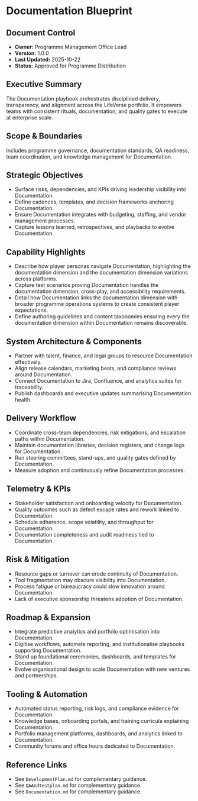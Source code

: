 # Documentation Blueprint
## Document Control
- **Owner:** Programme Management Office Lead
- **Version:** 1.0.0
- **Last Updated:** 2025-10-22
- **Status:** Approved for Programme Distribution

## Executive Summary
The Documentation playbook orchestrates disciplined delivery, transparency, and alignment across the
LifeVerse portfolio. It empowers teams with consistent rituals, documentation, and quality gates to
execute at enterprise scale.

## Scope & Boundaries
Includes programme governance, documentation standards, QA readiness, team coordination, and
knowledge management for Documentation.

## Strategic Objectives
- Surface risks, dependencies, and KPIs driving leadership visibility into Documentation.
- Define cadences, templates, and decision frameworks anchoring Documentation.
- Ensure Documentation integrates with budgeting, staffing, and vendor management processes.
- Capture lessons learned, retrospectives, and playbacks to evolve Documentation.

## Capability Highlights
- Describe how player personas navigate Documentation, highlighting the documentation dimension and the documentation dimension variations across platforms.
- Capture test scenarios proving Documentation handles the documentation dimension, cross-play, and accessibility requirements.
- Detail how Documentation links the documentation dimension with broader programme operations systems to create consistent player expectations.
- Define authoring guidelines and content taxonomies ensuring every the documentation dimension within Documentation remains discoverable.

## System Architecture & Components
- Partner with talent, finance, and legal groups to resource Documentation effectively.
- Align release calendars, marketing beats, and compliance reviews around Documentation.
- Connect Documentation to Jira, Confluence, and analytics suites for traceability.
- Publish dashboards and executive updates summarising Documentation health.

## Delivery Workflow
- Coordinate cross-team dependencies, risk mitigations, and escalation paths within Documentation.
- Maintain documentation libraries, decision registers, and change logs for Documentation.
- Run steering committees, stand-ups, and quality gates defined by Documentation.
- Measure adoption and continuously refine Documentation processes.

## Telemetry & KPIs
- Stakeholder satisfaction and onboarding velocity for Documentation.
- Quality outcomes such as defect escape rates and rework linked to Documentation.
- Schedule adherence, scope volatility, and throughput for Documentation.
- Documentation completeness and audit readiness tied to Documentation.

## Risk & Mitigation
- Resource gaps or turnover can erode continuity of Documentation.
- Tool fragmentation may obscure visibility into Documentation.
- Process fatigue or bureaucracy could slow innovation around Documentation.
- Lack of executive sponsorship threatens adoption of Documentation.

## Roadmap & Expansion
- Integrate predictive analytics and portfolio optimisation into Documentation.
- Digitise workflows, automate reporting, and institutionalise playbooks supporting Documentation.
- Stand up foundational ceremonies, dashboards, and templates for Documentation.
- Evolve organisational design to scale Documentation with new ventures and partnerships.

## Tooling & Automation
- Automated status reporting, risk logs, and compliance evidence for Documentation.
- Knowledge bases, onboarding portals, and training curricula explaining Documentation.
- Portfolio management platforms, dashboards, and analytics linked to Documentation.
- Community forums and office hours dedicated to Documentation.

## Reference Links
- See `DevelopmentPlan.md` for complementary guidance.
- See `QAAndTestplan.md` for complementary guidance.
- See `Documentation.md` for complementary guidance.
